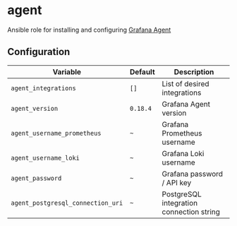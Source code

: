 # agent
Ansible role for installing and configuring [Grafana Agent](https://grafana.com/docs/grafana-cloud/agent/)

## Configuration
| Variable | Default | Description |
| -------- | ------- | ----------- |
| `agent_integrations` | `[]` | List of desired integrations |
| `agent_version` | `0.18.4` | Grafana Agent version |
| `agent_username_prometheus` | `~` | Grafana Prometheus username |
| `agent_username_loki` | `~` | Grafana Loki username |
| `agent_password` | `~` | Grafana password / API key |
| `agent_postgresql_connection_uri` | `~` | PostgreSQL integration connection string |
